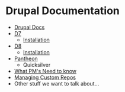 Drupal Documentation
====================

* [Drupal Docs](../README.md)
* [D7](d7/README.md)
  * [Installation](d7/install.md)
* [D8](d8/README.md)
  * [Installation](d8/install.md)
* [Pantheon](pantheon/README.md)
  * Quicksilver
* [What PM's Need to know](pms.md)
* [Managing Custom Repos](custom-repos.md)
* Other stuff we want to talk about...